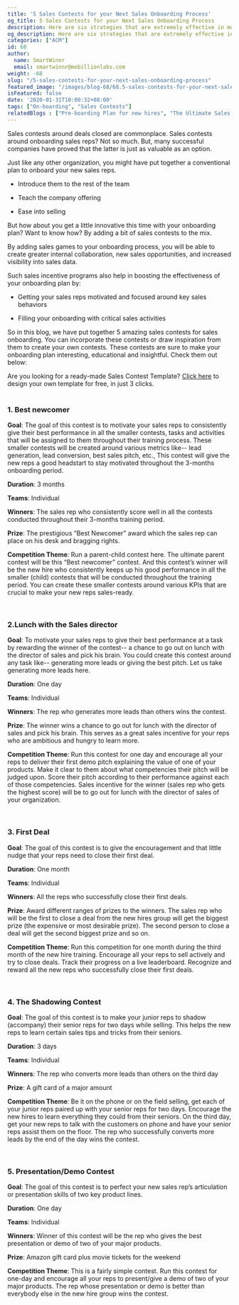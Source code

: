 ```yaml
---
title: '5 Sales Contests for your Next Sales Onboarding Process'
og_title: 5 Sales Contests for your Next Sales Onboarding Process
description: Here are six strategies that are extremely effective in motivating your service agents to help and delight your customers each and every day
og_description: Here are six strategies that are extremely effective in motivating your service agents to help and delight your customers each and every day
categories: ["ACM"]
id: 68
author:
  name: SmartWinnr
  email: smartwinnr@mobillionlabs.com
weight: -68
slug: "/5-sales-contests-for-your-next-sales-onboarding-process"
featured_image: "/images/blog-68/68.5-sales-contests-for-your-next-sales-onboarding-process.jpg"
isFeatured: false
date: '2020-01-31T10:00:32+08:00'
tags: ["On-boarding", "Sales Contests"]
relatedBlogs : ["Pre-boarding Plan for new hires", "The Ultimate Sales Onboarding Checklist", "30 60 90 Days Gamified Sales Training Plan"]
---
```


Sales contests around deals closed are commonplace. Sales contests around onboarding sales reps? Not so much. But, many successful companies have proved that the latter is just as valuable as an option. 

Just like any other organization, you might have put together a conventional plan to onboard your new sales reps.  

* Introduce them to the rest of the team

* Teach the company offering

* Ease into selling

But how about you get a little innovative this time with your onboarding plan? Want to know how? By adding a bit of sales contests to the mix.

By adding sales games to your onboarding process, you will be able to create greater internal collaboration, new sales opportunities, and increased visibility into sales data. 

Such sales incentive programs also help in boosting the effectiveness of your onboarding plan by:

* Getting your sales reps motivated and focused around key sales behaviors

* Filling your onboarding with critical sales activities

So in this blog, we have put together 5 amazing sales contests for sales onboarding. You can incorporate these contests or draw inspiration from them to create your own contests. These contests are sure to make your onboarding plan interesting, educational and insightful. Check them out below:

<div class="ml_pro_tip ml-margin-top20 ml-margin-bottom20">
  Are you looking for a ready-made <span class="ml_text_bold">Sales Contest Template?</span> <a href="https://tools.smartwinnr.com/#/contest-theme-generator" rel="noreferrer" target="_blank" class="ml_custom_link">Click here</a> to design your own template for free, in just 3 clicks.
</div>

<br>

### **1. Best newcomer**

**Goal**: The goal of this contest is to motivate your sales reps to consistently give their best performance in all the smaller contests, tasks and activities that will be assigned to them throughout their training process. These smaller contests will be created around various metrics like-- lead generation, lead conversion, best sales pitch, etc., This contest will give the new reps a good headstart to stay motivated throughout the 3-months onboarding period.

**Duration**: 3 months

**Teams**: Individual

**Winners**: The sales rep who consistently score well in all the contests conducted throughout their 3-months training period.

**Prize**: The prestigious “Best Newcomer” award which the sales rep can place on his desk and bragging rights.

**Competition Theme**: Run a parent-child contest here. The ultimate parent contest will be this “Best newcomer” contest. And this contest’s winner will be the new hire who consistently keeps up his good performance in all the smaller (child) contests that will be conducted throughout the training period. You can create these smaller contests around various KPIs that are crucial to make your new reps sales-ready.

<br>

### **2.Lunch with the Sales director**

**Goal**: To motivate your sales reps to give their best performance at a task by rewarding the winner of the contest-- a chance to go out on lunch with the director of sales and pick his brain. You could create this contest around any task like-- generating more leads or giving the best pitch. Let us take generating more leads here.

**Duration**: One day

**Teams**: Individual

**Winners**: The rep who generates more leads than others wins the contest.

**Prize**: The winner wins a chance to go out for lunch with the director of sales and pick his brain. This serves as a great sales incentive for your reps who are ambitious and hungry to learn more.

**Competition Theme**: Run this contest for one day and encourage all your reps to deliver their first demo pitch explaining the value of one of your products. Make it clear to them about what competencies their pitch will be judged upon. Score their pitch according to their performance against each of those competencies. Sales incentive for the winner (sales rep who gets the highest score) will be to go out for lunch with the director of sales of your organization.

<br>

### **3. First Deal**

**Goal**: The goal of this contest is to give the encouragement and that little nudge that your reps need to close their first deal.

**Duration**: One month

**Teams**: Individual

**Winners**: All the reps who successfully close their first deals.

**Prize**: Award different ranges of prizes to the winners. The sales rep who will be the first to close a deal from the new hires group will get the biggest prize (the expensive or most desirable prize). The second person to close a deal will get the second biggest prize and so on.

**Competition Theme**: Run this competition for one month during the third month of the new hire training. Encourage all your reps to sell actively and try to close deals. Track their progress on a live leaderboard. Recognize and reward all the new reps who successfully close their first deals.

<br>

### **4. The Shadowing Contest**

**Goal**: The goal of this contest is to make your junior reps to shadow (accompany) their senior reps for two days while selling. This helps the new reps to learn certain sales tips and tricks from their seniors.

**Duration**: 3 days

**Teams**: Individual

**Winners**: The rep who converts more leads than others on the third day

**Prize**: A gift card of a major amount

**Competition Theme**:  Be it on the phone or on the field selling, get each of your junior reps paired up with your senior reps for two days. Encourage the new hires to learn everything they could from their seniors. On the third day, get your new reps to talk with the customers on phone and have your senior reps assist them on the floor. The rep who successfully converts more leads by the end of the day wins the contest.

<br>

### **5. Presentation/Demo Contest**

**Goal**: The goal of this contest is to perfect your new sales rep’s articulation or presentation skills of two key product lines.

**Duration**: One day

**Teams**: Individual

**Winners**: Winner of this contest will be the rep who gives the best presentation or demo of two of your major products.

**Prize**: Amazon gift card plus movie tickets for the weekend

**Competition Theme**: This is a fairly simple contest. Run this contest for one-day and encourage all your reps to present/give a demo of two of your major products. The rep whose presentation or demo is better than everybody else in the new hire group wins the contest.